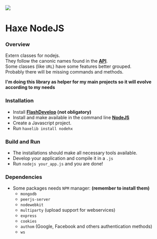 ![](http://i.imgur.com/gsd2DdK.png)
# Haxe NodeJS

### Overview

Extern classes for nodejs.  
They follow the canonic names found in the **[API](http://nodejs.org/api/index.html)**.  
Some classes (like `URL`) have some features better grouped.  
Probably there will be missing commands and methods.  

 **I'm doing this library as helper for my main projects so it will evolve according to my needs**

### Installation

* Install **[FlashDevelop](http://www.flashdevelop.org/community/viewforum.php?f=11) (not obligatory)**
* Install and make available in the command line **[NodeJS](http://nodejs.org/)**
* Create a Javascript project.
* Run `haxelib install nodehx`

### Build and Run

* The installations should make all necessary tools available.
* Develop your application and compile it in a `.js`
* Run `nodejs your_app.js` and you are done!
 
### Dependencies

* Some packages needs `NPM` manager: **(remember to install them)**
  * `mongodb`
  * `peerjs-server`
  * `nodewebkit`
  * `multiparty` (upload support for webservices)
  * `express`
  * `cookies`
  * `authom` (Google, Facebook and others authentication methods)
  * `ws`

